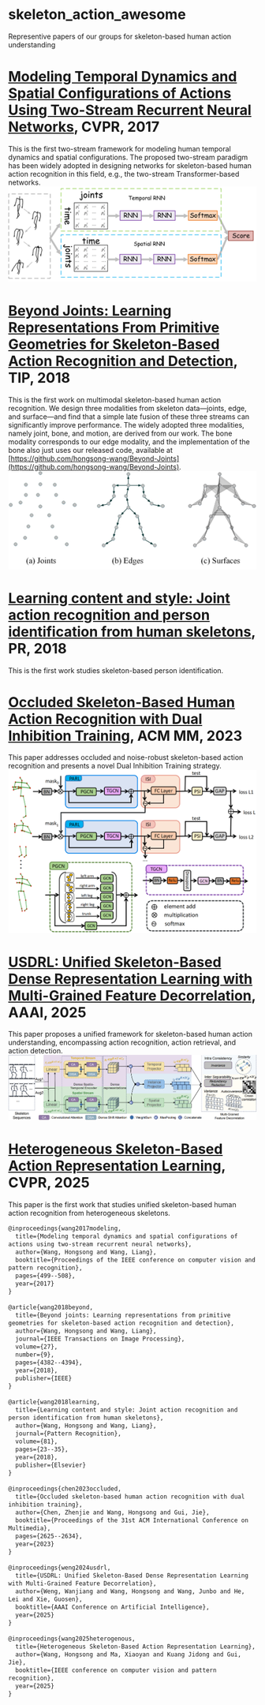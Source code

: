 # skeleton_action_awesome
Representive papers of our groups for skeleton-based human action understanding

# [Modeling Temporal Dynamics and Spatial Configurations of Actions Using Two-Stream Recurrent Neural Networks](https://github.com/hongsong-wang/skeleton_action_awesome/blob/main/Modeling%20Temporal%20Dynamics%20and%20Spatial%20Configurations%20of%20Actions%20Using%20Two-Stream%20Recurrent%20Neural%20Networks.pdf), CVPR, 2017
This is the first two-stream framework for modeling human temporal dynamics and spatial configurations. The proposed two-stream paradigm has been widely adopted in designing networks for skeleton-based human action recognition in this field, e.g., the two-stream Transformer-based networks.
![Two-stream RNN pipeline](two_stream.jpg)

# [Beyond Joints: Learning Representations From Primitive Geometries for Skeleton-Based Action Recognition and Detection](https://github.com/hongsong-wang/skeleton_action_awesome/blob/main/Beyond_Joints_Learning_Representations_From_Primitive_Geometries_for_Skeleton-Based_Action_Recognition_and_Detection.pdf), TIP, 2018
This is the first work on multimodal skeleton-based human action recognition. We design three modalities from skeleton data—joints, edge, and surface—and find that a simple late fusion of these three streams can significantly improve performance. The widely adopted three modalities, namely joint, bone, and motion, are derived from our work. The bone modality corresponds to our edge modality, and the implementation of the bone also just uses our released code, available at [https://github.com/hongsong-wang/Beyond-Joints](https://github.com/hongsong-wang/Beyond-Joints). 
![Three modalities of human skeletons](edge_face.jpg)

# [Learning content and style: Joint action recognition and person identification from human skeletons](https://github.com/hongsong-wang/skeleton_action_awesome/blob/main/Learning%20content%20and%20style%20Joint%20action%20recognition%20and%20person%20identification%20from%20human%20skeletons.pdf), PR, 2018
This is the first work studies skeleton-based person identification.

# [Occluded Skeleton-Based Human Action Recognition with Dual Inhibition Training](https://github.com/hongsong-wang/skeleton_action_awesome/blob/main/Occluded%20Skeleton-Based%20Human%20Action%20Recognition%20with%20Dual%20Inhibition%20Training.pdf), ACM MM, 2023
This paper addresses occluded and noise-robust skeleton-based action recognition and presents a novel Dual Inhibition Training strategy.
![Part-Aware GCN for occluded skeleton-based representation learning](PDGCN.png)

# [USDRL: Unified Skeleton-Based Dense Representation Learning with Multi-Grained Feature Decorrelation](https://github.com/wengwanjiang/USDRL/tree/main), AAAI, 2025
This paper proposes a unified framework for skeleton-based human action understanding, encompassing action recognition, action retrieval, and action detection.
![unified dense representation learning framework](aaai25.png)

# [Heterogeneous Skeleton-Based Action Representation Learning](https://cvpr.thecvf.com/virtual/2025/poster/32563), CVPR, 2025
This paper is the first work that studies unified skeleton-based human action recognition from heterogeneous skeletons.

```
@inproceedings{wang2017modeling,
  title={Modeling temporal dynamics and spatial configurations of actions using two-stream recurrent neural networks},
  author={Wang, Hongsong and Wang, Liang},
  booktitle={Proceedings of the IEEE conference on computer vision and pattern recognition},
  pages={499--508},
  year={2017}
}

@article{wang2018beyond,
  title={Beyond joints: Learning representations from primitive geometries for skeleton-based action recognition and detection},
  author={Wang, Hongsong and Wang, Liang},
  journal={IEEE Transactions on Image Processing},
  volume={27},
  number={9},
  pages={4382--4394},
  year={2018},
  publisher={IEEE}
}

@article{wang2018learning,
  title={Learning content and style: Joint action recognition and person identification from human skeletons},
  author={Wang, Hongsong and Wang, Liang},
  journal={Pattern Recognition},
  volume={81},
  pages={23--35},
  year={2018},
  publisher={Elsevier}
}

@inproceedings{chen2023occluded,
  title={Occluded skeleton-based human action recognition with dual inhibition training},
  author={Chen, Zhenjie and Wang, Hongsong and Gui, Jie},
  booktitle={Proceedings of the 31st ACM International Conference on Multimedia},
  pages={2625--2634},
  year={2023}
}

@inproceedings{weng2024usdrl,
  title={USDRL: Unified Skeleton-Based Dense Representation Learning with Multi-Grained Feature Decorrelation},
  author={Weng, Wanjiang and Wang, Hongsong and Wang, Junbo and He, Lei and Xie, Guosen},
  booktitle={AAAI Conference on Artificial Intelligence},
  year={2025}
}

@inproceedings{wang2025heterogenous,
  title={Heterogeneous Skeleton-Based Action Representation Learning},
  author={Wang, Hongsong and Ma, Xiaoyan and Kuang Jidong and Gui, Jie},
  booktitle={IEEE conference on computer vision and pattern recognition},
  year={2025}
}


```
